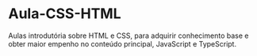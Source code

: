# Aula-CSS-HTML
 Aulas introdutória sobre HTML e CSS, para adquirir conhecimento base e obter maior empenho no conteúdo principal, JavaScript e TypeScript.
